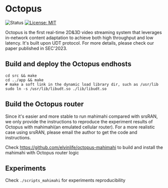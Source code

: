 # Octopus
![Status](https://img.shields.io/badge/Version-Experimental-green.svg)
[![License: MIT](https://img.shields.io/badge/License-MIT-yellow.svg)](https://opensource.org/licenses/MIT)

Octopus is the first real-time 2D&3D video streaming system that leverages in-network content adaptation to achieve both high throughput and low latency. It's built upon UDT protocol. For more details, please check our paper published in SEC'2023.

## Build and deploy the Octopus endhosts
```
cd src && make
cd ../app && make
# make a soft link in the dynamic load library dir, such as /usr/lib 
sudo ln -s /usr/lib/libudt.so ./lib/libudt.so
```

## Build the Octopus router 
Since it's easier and more stable to run mahimahi compared with srsRAN, we only provide the instructions to reproduce the experiment results of Octopus with mahimahi(an emulated cellular router). For a more realistic case using srsRAN, please email the author to get the code and instructions.

Check https://github.com/elvinlife/octopus-mahimahi to build and install the mahimahi with Octopus router logic

## Experiments 

Check `./scripts_mahimahi` for experiments reproducibility
